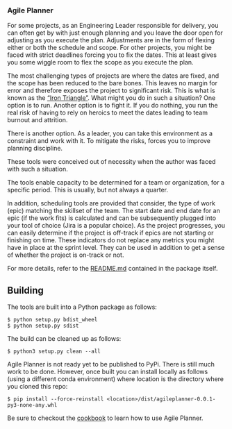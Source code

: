 ### Agile Planner

For some projects, as an Engineering Leader responsible for delivery, you can often get by with just enough planning and you leave the door open for adjusting as you execute the plan. Adjustments are in the form of flexing either or both the schedule and scope. For other projects, you might be faced with strict deadlines forcing you to fix the dates. This at least gives you some wiggle room to flex the scope as you execute the plan. 

The most challenging types of projects are where the dates are fixed, and the scope has been reduced to the bare bones. This leaves no margin for error and therefore exposes the project to significant risk. This is what is known as the [“Iron Triangle”](https://ambysoft.com/essays/brokentriangle.html). What might you do in such a situation? One option is to run. Another option is to fight it. If you do nothing, you run the real risk of having to rely on heroics to meet the dates leading to team burnout and attrition. 

There is another option. As a leader, you can take this environment as a constraint and work with it. To mitigate the risks, forces you to improve planning discipline.

These tools were conceived out of necessity when the author was faced with such a situation. 

The tools enable capacity to be determined for a team or organization, for a specific period. This is usually, but not always a quarter.

In addition, scheduling tools are provided that consider, the type of work (epic) matching the skillset of the team. The start date and end date for an epic (if the work fits) is calculated and can be subsequently plugged into your tool of choice (Jira is a popular choice). As the project progresses, you can easily determine if the project is off-track if epics are not starting or finishing on time. These indicators do not replace any metrics you might have in place at the sprint level. They can be used in addition to get a sense of whether the project is on-track or not.

For more details, refer to the [README.md](docs/README.md) contained in the package itself.

## Building
The tools are built into a Python package as follows:

```
$ python setup.py bdist_wheel
$ python setup.py sdist   
```

The build can be cleaned up as follows:

```
$ python3 setup.py clean --all
```

Agile Planner is not ready yet to be published to PyPi. There is still much work to be done. However, once built you can install locally as follows (using a different conda environment) where location is the directory where you cloned this repo:

```
$ pip install --force-reinstall <location>/dist/agileplanner-0.0.1-py3-none-any.whl
```

Be sure to checkout the [cookbook](https://github.com/jasondchambers/agileplanner-cookbook) to learn how to use Agile Planner.

